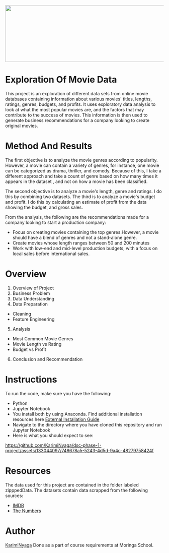 
<img src="https://github-production-user-asset-6210df.s3.amazonaws.com/133044097/255424273-bdfb7c46-812a-4ee5-b738-b966b6a5ca58.jpg" width="900" height="180" />





# Exploration Of Movie Data

This project is an exploration of different data sets from online movie databases containing information about various movies' titles, lengths, ratings, genres, budgets, and profits. It uses exploratory data analysis to look at what the most popular movies are, and the factors that may contribute to the success of movies. This information is then used to generate business recommendations for a company looking to create original movies. 

# Method And Results
The first objective is to analyze the movie genres according to popularity. However, a movie can contain a variety of genres, for instance, one movie can be categorized as drama, thriller, and comedy. Because of this, I take a different approach and take a count of genre based on how many times it appears in the dataset
, and not on how a movie has been classified. 

The second objective is to analyze a movie's length, genre and ratings. I do this by combining two datasets. The third is to analyze a movie's budget and profit. I do this by calculating an estimate of profit from the data showing the budget, and gross sales. 

From the analysis, the following are the recommendations made for a company looking to start a production company:
- Focus on creating movies containing the top genres.However, a movie should have a blend of genres and not a stand-alone genre.
- Create movies whose length ranges between 50 and 200 minutes
- Work with low-end and mid-level production budgets, with a focus on local sales before international sales.

# Overview
1. Overview of Project
2. Business Problem
3. Data Understanding
4. Data Preparation
- Cleaning
- Feature Engineering
5. Analysis
- Most Common Movie Genres
- Movie Length vs Rating
- Budget vs  Profit
6. Conclusion and Recommendation

# Instructions
To run the code, make sure you have the following:
- Python
- Jupyter Notebook
- You install both by using Anaconda. Find additional installation resources here [External Installation Guide](https://www.geeksforgeeks.org/how-to-install-jupyter-notebook-in-windows/)
- Navigate to the directory where you have cloned this repository and run Jupyter Notebook
- Here is what you should expect to see:
  



https://github.com/KarimiNyaga/dsc-phase-1-project/assets/133044097/748678a5-5243-4d5d-9a4c-48279758424f


# Resources
The data used for this project are contained in the folder labeled zipppedData. The datasets contain data scrapped from the following sources:
- [IMDB](https://www.imdb.com/)
- [The Numbers](https://www.the-numbers.com/)

# Author
[KarimiNyaga](https://github.com/KarimiNyaga)
Done as a part of course requirements at Moringa School. 

